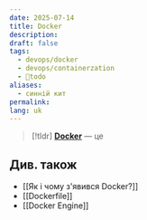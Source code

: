 ```yaml
---
date: 2025-07-14
title: Docker
description: 
draft: false
tags:
  - devops/docker
  - devops/containerzation
  - 🌱todo
aliases:
  - синній кит
permalink: 
lang: uk
---
```


> [!tldr]
> **[Docker](https://www.docker.com/)** — це 

## Див. також

- [[Як і чому з'явився Docker?]]
- [[Dockerfile]]
- [[Docker Engine]]